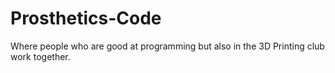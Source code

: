 # Prosthetics-Code

Where people who are good at programming but also in the 3D Printing club work together.

